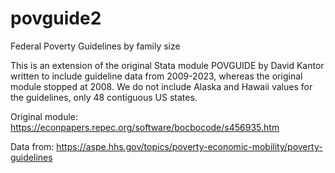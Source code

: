 # povguide2
Federal Poverty Guidelines by family size

This is an extension of the original Stata module POVGUIDE by David Kantor written to include guideline data from 2009-2023, whereas the original module stopped at 2008. We do not include Alaska and Hawaii values for the guidelines, only 48 contiguous US states.

Original module: 
https://econpapers.repec.org/software/bocbocode/s456935.htm

Data from: 
https://aspe.hhs.gov/topics/poverty-economic-mobility/poverty-guidelines
